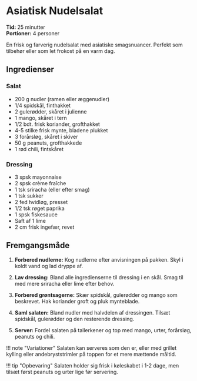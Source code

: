 # Asiatisk Nudelsalat

**Tid:** 25 minutter  
**Portioner:** 4 personer

En frisk og farverig nudelsalat med asiatiske smagsnuancer. Perfekt som tilbehør eller som let frokost på en varm dag.

## Ingredienser

### Salat
- 200 g nudler (ramen eller æggenudler)
- 1/4 spidskål, finthakket
- 2 gulerødder, skåret i julienne
- 1 mango, skåret i tern
- 1/2 bdt. frisk koriander, grofthakket
- 4-5 stilke frisk mynte, bladene plukket
- 3 forårsløg, skåret i skiver
- 50 g peanuts, grofthakkede
- 1 rød chili, fintskåret

### Dressing
- 3 spsk mayonnaise
- 2 spsk crème fraîche
- 1 tsk sriracha (eller efter smag)
- 1 tsk sukker
- 2 fed hvidløg, presset
- 1/2 tsk røget paprika
- 1 spsk fiskesauce
- Saft af 1 lime
- 2 cm frisk ingefær, revet

## Fremgangsmåde

1. **Forbered nudlerne:** Kog nudlerne efter anvisningen på pakken. Skyl i koldt vand og lad dryppe af.

2. **Lav dressing:** Bland alle ingredienserne til dressing i en skål. Smag til med mere sriracha eller lime efter behov.

3. **Forbered grøntsagerne:** Skær spidskål, gulerødder og mango som beskrevet. Hak koriander groft og pluk mynteblade.

4. **Saml salaten:** Bland nudler med halvdelen af dressingen. Tilsæt spidskål, gulerødder og den resterende dressing.

5. **Server:** Fordel salaten på tallerkener og top med mango, urter, forårsløg, peanuts og chili.

!!! note "Variationer"
    Salaten kan serveres som den er, eller med grillet kylling eller andebryststrimler på toppen for et mere mættende måltid.

!!! tip "Opbevaring"
    Salaten holder sig frisk i køleskabet i 1-2 dage, men tilsæt først peanuts og urter lige før servering.